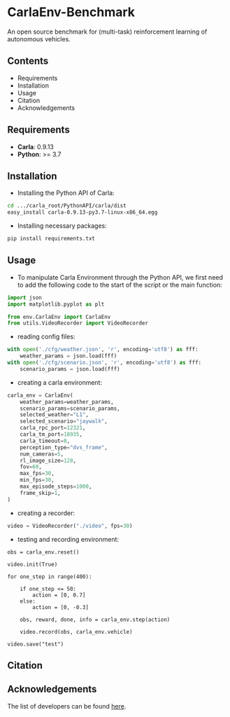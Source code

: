 # CarlaEnv-Benchmark

An open source benchmark for (multi-task) reinforcement learning of autonomous vehicles.


## Contents

- Requirements
- Installation
- Usage
- Citation
- Acknowledgements

## Requirements

- **Carla**: 0.9.13
- **Python**: >= 3.7

## Installation

- Installing the Python API of Carla:
```bash
cd .../carla_root/PythonAPI/carla/dist
easy_install carla-0.9.13-py3.7-linux-x86_64.egg
```

- Installing necessary packages:
```bash
pip install requirements.txt
```

## Usage

- To manipulate Carla Environment through the Python API, we first need to add the following code to the start of the script or the main function:
```python
import json
import matplotlib.pyplot as plt

from env.CarlaEnv import CarlaEnv
from utils.VideoRecorder import VideoRecorder
```

- reading config files:
```python
with open('./cfg/weather.json', 'r', encoding='utf8') as fff:
    weather_params = json.load(fff)
with open('./cfg/scenario.json', 'r', encoding='utf8') as fff:
    scenario_params = json.load(fff)
```

- creating a carla environment:
```python
carla_env = CarlaEnv(
    weather_params=weather_params,
    scenario_params=scenario_params,
    selected_weather="L1",
    selected_scenario="jaywalk",
    carla_rpc_port=12321,
    carla_tm_port=18935,
    carla_timeout=8,
    perception_type="dvs_frame",
    num_cameras=5,
    rl_image_size=128,
    fov=60,
    max_fps=30,
    min_fps=30,
    max_episode_steps=1000,
    frame_skip=1,
)
```

- creating a recorder:
```python
video = VideoRecorder("./video", fps=30)
```

- testing and recording environment:
```
obs = carla_env.reset()

video.init(True)
 
for one_step in range(400):

    if one_step <= 50:
        action = [0, 0.7]
    else:
        action = [0, -0.3]

    obs, reward, done, info = carla_env.step(action)

    video.record(obs, carla_env.vehicle)

video.save("test")
```

## Citation


## Acknowledgements

The list of developers can be found [here](https://github.com/kyoran/CarlaEnv-Benchmark/graphs/contributors).
